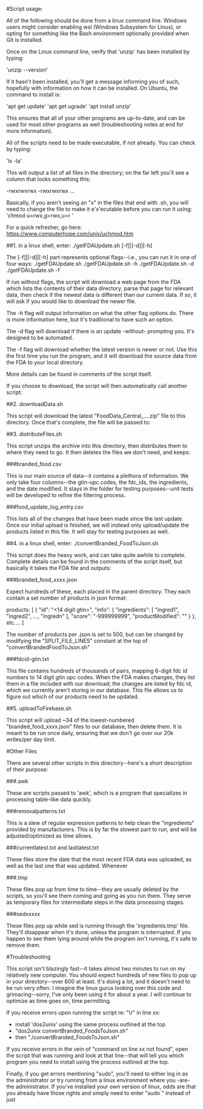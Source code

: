 #Script usage:

All of the following should be done from a linux command line.  Windows users
might consider enabling wsl (Windows Subsystem for Linux), or opting for
something like the Bash environment optionally provided when Git is installed.

Once on the Linux command line, verify that 'unzip' has been installed by
typing:

   'unzip --version'

If it hasn't been installed, you'll get a message informing you of such,
hopefully with information on how it can be installed.  On Ubuntu, the command
to install is:

   'apt get update'
   'apt get ugrade'
   'apt install unzip'

This ensures that all of your other programs are up-to-date, and can be used for
most other programs as well (troubleshooting notes at end for more information).

All of the scripts need to be made executable, if not already.  You can check by
typing:

   'ls -la'

This will output a list of all files in the directory; on the far left you'll
see a column that looks something this:

-rwxrwxrwx
-rwxrwxrwx
...

Basically, if you aren't seeing an "x" in the files that end with .sh, you will
need to change the file to make it e'x'ecutable before you can run it using:
   'chmod u=rwx,g=rwx,u=r <filename>'

For a quick refresher, go here:
https://www.computerhope.com/unix/uchmod.htm

##1. in a linux shell, enter:
   ./getFDAUpdate.sh [-f]|[-d]|[-h]

The [-f]|[-d]|[-h] part represents optional flags--i.e., you can run it in one
of four ways:
   ./getFDAUpdate.sh
   ./getFDAUpdate.sh -h
   ./getFDAUpdate.sh -d
   ./getFDAUpdate.sh -f

If run without flags, the script will download a web page from the FDA which
lists the contents of their data directory, parse that page for relevant data,
then check if the newest data is different than our current data.  If so, it
will ask if you would like to download the newer file.

The -h flag will output information on what the other flag options do.  There is
more information here, but it's traditional to have such an option.

The -d flag will download if there is an update -without- prompting you.  It's
designed to be automated.

The -f flag will download whether the latest version is newer or not.  Use this
the first time you run the program, and it will download the source data from
the FDA to your local directory.

More details can be found in comments of the script itself.

If you choose to download, the script will then automatically call another
script:

##2. downloadData.sh <filename>

This script will download the latest "FoodData_Central_....zip" file to this
directory.  Once that's complete, the file will be passed to:

##3. distributeFiles.sh <filename>

This script unzips the archive into this directory, then distributes them to
where they need to go.  It then deletes the files we don't need, and keeps:

###branded_food.csv

This is our main source of data--it contains a plethora of information.  We only
take four columns--the gtin-upc codes, the fdc_ids, the ingredients, and the
date modified.  It stays in the folder for testing purposes--unit tests will be
developed to refine the filtering process.

###food_update_log_entry.csv

This lists all of the changes that have been made since the last update.  Once
our initial upload is finished, we will instead only upload/update the products
listed in this file.  It will stay for testing purposes as well.

##4. in a linux shell, enter:
   ./convertBranded_FoodToJson.sh

This script does the heavy work, and can take quite awhile to complete.
Complete details can be found in the comments of the script itself, but
basically it takes the FDA file and outputs: 

###branded_food_xxxx.json

Expect hundreds of these, each placed in the parent directory.  They each
contain a set number of products in json format:

products: [
   {
      "id": "<14 digit gtin>", 
      "info": {
         "ingredients": [
            "ingred1",
            "ingred2",
            ...,
            "ingredn"
         ],
         "score": "-999999999",
         "productModified": "<date from FDA>"
      }
   },
   etc....
]

The number of products per .json is set to 500, but can be changed by modifying
the "SPLIT_FILE_LINES" constant at the top of "convertBrandedFoodToJson.sh"

###fdcid-gtin.txt

This file contains hundreds of thousands of pairs, mapping 6-digit fdc id
numbers to 14 digit gtin upc codes.  When the FDA makes changes, they list them
in a file included with our download; the changes are listed by fdc id, which
we currently aren't storing in our database.  This file allows us to figure out
which of our products need to be updated. 

##5. uploadToFirebase.sh

This script will upload ~34 of the lowest-numbered "branded_food_xxxx.json"
files to our database, then delete them.  It is meant to be run once daily,
ensuring that we don't go over our 20k writes/per day limit.

#Other Files

There are several other scripts in this directory--here's a short description of
their purpose:

###<something>.awk

These are scripts passed to 'awk', which is a program that specializes in
processing table-like data quickly.

###removalpatterns.txt

This is a slew of regular expression patterns to help clean the "ingredients"
provided by manufacturers.  This is by far the slowest part to run, and will be
adjusted/optimized as time allows.

###currentlatest.txt and lastlatest.txt

These files store the date that the most recent FDA data was uploaded, as well
as the last one that was updated.  Whenever 

###<something>.tmp

These files pop up from time to time--they are usually deleted by the scripts,
so you'll see them coming and going as you run them.  They serve as temporary
files for intermediate steps in the data processing stages.

###sedxxxxx

These files pop up while sed is running through the 'ingredients.tmp' file.
They'll disappear when it's done, unless the program is interrupted.  If you
happen to see them lying around while the program isn't running, it's safe to
remove them.

#Troubleshooting

This script isn't blazingly fast--it takes almost two minutes to run on my
relatively new computer.  You should expect hundreds of new files to pop up in
your directory--over 600 at least.  It's doing a lot, and it doesn't need to be
run very often.  I imagine the linux gurus looking over this code and
grimacing--sorry, I've only been using it for about a year.  I will continue to
optimize as time goes on, time permitting.

If you receive errors upon running the script re: "\r" in line xx:
   - install 'dos2unix' using the same process outlined at the top
   - "dos2unix convertBranded_FoodsToJson.sh"
   - then "./convertBranded_FoodsToJson.sh"

If you receive errors in the vein of "command on line xx not found", open the
script that was running and look at that line--that will tell you which program
you need to install using the process outlined at the top.

Finally, if you get errors mentioning "sudo", you'll need to either log in as
the administrator or try running from a linux environment where you -are- the
administrator.  If you've installed your own version of linux, odds are that you
already have those rights and simply need to enter "sudo <command>" instead of
just <command>

